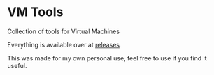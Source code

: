# VM Tools
Collection of tools for Virtual Machines

Everything is available over at [releases](https://github.com/KilLo445/vm-tools/releases)

This was made for my own personal use, feel free to use if you find it useful.